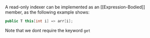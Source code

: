 A read-only indexer can be implemented as an [[Expression-Bodied]] member, as the following example shows:

```csharp
public T this[int i] => arr[i];
```

Note that we dont require the keyword `get` 